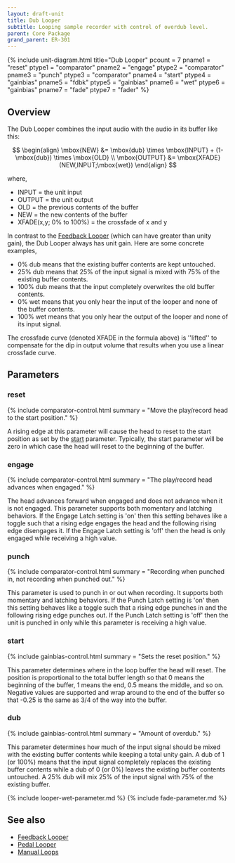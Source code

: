 ```yaml
---
layout: draft-unit
title: Dub Looper
subtitle: Looping sample recorder with control of overdub level.
parent: Core Package
grand_parent: ER-301
---
```


{% include unit-diagram.html 
title="Dub Looper"
pcount = 7
pname1 = "reset"
ptype1 = "comparator"
pname2 = "engage"
ptype2 = "comparator"
pname3 = "punch"
ptype3 = "comparator"
pname4 = "start"
ptype4 = "gainbias"
pname5 = "fdbk"
ptype5 = "gainbias"
pname6 = "wet"
ptype6 = "gainbias"
pname7 = "fade"
ptype7 = "fader"
%}

## Overview

The Dub Looper combines the input audio with the audio in its buffer like this:

$$
\begin{align}
\mbox{NEW} &= \mbox{dub} \times \mbox{INPUT} + (1-\mbox{dub}) \times \mbox{OLD} \\
\mbox{OUTPUT} &= \mbox{XFADE}(NEW,INPUT;\mbox{wet})
\end{align}
$$

where,

* INPUT = the unit input
* OUTPUT = the unit output
* OLD = the previous contents of the buffer
* NEW = the new contents of the buffer
* XFADE(x,y; 0% to 100%) = the crossfade of x and y

In contrast to the [Feedback Looper](feedback-looper) (which can have greater than unity gain), the Dub Looper always has unit gain.  Here are some concrete examples,
* 0% dub means that the existing buffer contents are kept untouched.
* 25% dub means that 25% of the input signal is mixed with 75% of the existing buffer contents.
* 100% dub means that the input completely overwrites the old buffer contents.
* 0% wet means that you only hear the input of the looper and none of the buffer contents.
* 100% wet means that you only hear the output of the looper and none of its input signal. 

The crossfade curve (denoted XFADE in the formula above) is ''lifted'' to compensate for the dip in output volume that results when you use a linear crossfade curve.

## Parameters

### reset
{% include comparator-control.html summary = "Move the play/record head to the start position." %}

A rising edge at this parameter will cause the head to reset to the start position as set by the [start](#start) parameter.  Typically, the start parameter will be zero in which case the head will reset to the beginning of the buffer.

### engage
{% include comparator-control.html summary = "The play/record head advances when engaged." %}

The head advances forward when engaged and does not advance when it is not engaged.  This parameter supports both momentary and latching behaviors.  If the Engage Latch setting is 'on' then this setting behaves like a toggle such that a rising edge engages the head and the following rising edge disengages it.  If the Engage Latch setting is 'off' then the head is only engaged while receiving a high value.

### punch
{% include comparator-control.html summary = "Recording when punched in, not recording when punched out." %}

This parameter is used to punch in or out when recording.  It supports both momentary and latching behaviors.  If the Punch Latch setting is 'on' then this setting behaves like a toggle such that a rising edge punches in and the following rising edge punches out.  If the Punch Latch setting is 'off' then the unit is punched in only while this parameter is receiving a high value.

### start
{% include gainbias-control.html summary = "Sets the reset position." %}

This parameter determines where in the loop buffer the head will reset.  The position is proportional to the total buffer length so that 0 means the beginning of the buffer, 1 means the end, 0.5 means the middle, and so on.  Negative values are supported and wrap around to the end of the buffer so that -0.25 is the same as 3/4 of the way into the buffer.

### dub
{% include gainbias-control.html summary = "Amount of overdub." %}

This parameter determines how much of the input signal should be mixed with the existing buffer contents while keeping a total unity gain.  A dub of 1 (or 100%) means that the input signal completely replaces the existing buffer contents while a dub of 0 (or 0%) leaves the existing buffer contents untouched.  A 25% dub will mix 25% of the input signal with 75% of the existing buffer.

{% include looper-wet-parameter.md %}
{% include fade-parameter.md %}

## See also

* [Feedback Looper](feedback-looper)
* [Pedal Looper](pedal-looper)
* [Manual Loops](manual-loops)
